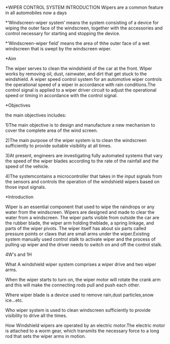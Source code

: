 *WIPER CONTROL SYSTEM INTRODUCTION Wipers are a common feature in all automobiles now a days

*‘Windscreen-wiper system’ means the system consisting of a device for wiping the outer face of the windscreen, together with the accessories and control necessary for starting and stopping the device. 

*‘Windscreen-wiper field’ means the area of thhe outer face of a wet windscreen that is swept by the windscreen wiper.

*Aim

The wiper serves to clean the windshield of the car at the front. WIper works by removing oil, dust, rainwater, and dirt that get stuck to the windshield. A wiper speed control system for an automotive wiper controls the operational speed of a wiper in accordance with rain conditions.The control signal is applied to a wiper driver circuit to adjust the operational speed or timing in accordance with the control signal.

*Objectives

the main objectives includes:

1)The main objective is to design and manufacture a new mechanism to cover the complete area of the wind screen.

2)The main purpose of the wiper system is to clean the windscreen sufficiently to provide suitable visibility at all times.

3)At present, engineers are investigating fully automated systems that vary the speed of the wiper blades according to the rate of the rainfall and the speed of the vehicle.

4)The systemcontains a microcontroller that takes in the input signals from the sensors and controls the operation of the windshield wipers based on those input signals.

*Introduction

Wiper is an essential component that used to wipe the raindrops or any water from the windscreen. Wipers are designed and made to clear the water from a windscreen. The wiper parts visible from outside the car are the rubber blade, the wiper arm holding theblade, a spring linkage, and parts of the wiper pivots. The wiper itself has about six parts called pressure points or claws that are small arms under the wiper.Existing system manually used control stalk to activate wiper and the process of pulling up wiper and the driver needs to switch on and off the control stalk.

4W's and 1H

What
A windshield wiper system comprises a wiper drive and two wiper arms.

When
the wiper starts to turn on, the wiper motor will rotate the crank arm and this will make the connecting rods pull and push each other.

Where
wiper blade is a device used to remove rain,dust particles,snow ice...etc.

Who
wiper system is used to clean windscreen sufficiently to provide visibility to drive all the times.

How
Windshield wipers are operated by an electric motor.The electric motor is attached to a worm gear, which transmits the necessary force to a long rod that sets the wiper arms in motion.
